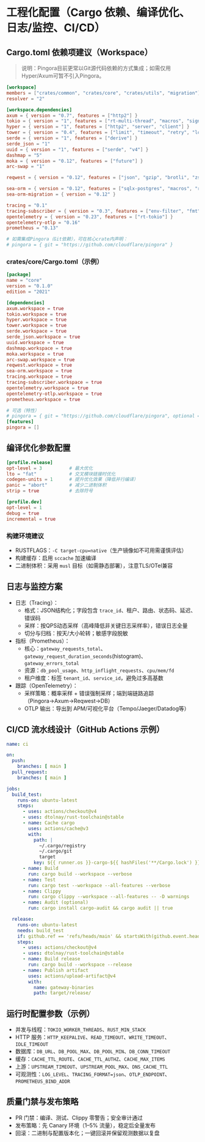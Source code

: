 # 工程化配置（Cargo 依赖、编译优化、日志/监控、CI/CD）

## Cargo.toml 依赖项建议（Workspace）
> 说明：Pingora目前更常以Git源代码依赖的方式集成；如需仅用Hyper/Axum可暂不引入Pingora。

```toml
[workspace]
members = ["crates/common", "crates/core", "crates/utils", "migration"]
resolver = "2"

[workspace.dependencies]
axum = { version = "0.7", features = ["http2"] }
tokio = { version = "1", features = ["rt-multi-thread", "macros", "signal"] }
hyper = { version = "1", features = ["http2", "server", "client"] }
tower = { version = "0.4", features = ["limit", "timeout", "retry", "load-shed"] }
serde = { version = "1", features = ["derive"] }
serde_json = "1"
uuid = { version = "1", features = ["serde", "v4"] }
dashmap = "5"
moka = { version = "0.12", features = ["future"] }
arc-swap = "1"

reqwest = { version = "0.12", features = ["json", "gzip", "brotli", "zstd", "http2"] }

sea-orm = { version = "0.12", features = ["sqlx-postgres", "macros", "runtime-tokio-rustls"], default-features = false }
sea-orm-migration = { version = "0.12" }

tracing = "0.1"
tracing-subscriber = { version = "0.3", features = ["env-filter", "fmt", "json"] }
opentelemetry = { version = "0.23", features = ["rt-tokio"] }
opentelemetry-otlp = "0.16"
prometheus = "0.13"

# 如需集成Pingora（Git依赖），可在核心crate内声明：
# pingora = { git = "https://github.com/cloudflare/pingora" }
```

### crates/core/Cargo.toml（示例）
```toml
[package]
name = "core"
version = "0.1.0"
edition = "2021"

[dependencies]
axum.workspace = true
tokio.workspace = true
hyper.workspace = true
tower.workspace = true
serde.workspace = true
serde_json.workspace = true
uuid.workspace = true
dashmap.workspace = true
moka.workspace = true
arc-swap.workspace = true
reqwest.workspace = true
sea-orm.workspace = true
tracing.workspace = true
tracing-subscriber.workspace = true
opentelemetry.workspace = true
opentelemetry-otlp.workspace = true
prometheus.workspace = true

# 可选（特性）
# pingora = { git = "https://github.com/cloudflare/pingora", optional = true }
[features]
pingora = []
```

## 编译优化参数配置
```toml
[profile.release]
opt-level = 3          # 最大优化
lto = "fat"            # 交叉模块链接时优化
codegen-units = 1      # 提升优化效果（降低并行编译）
panic = "abort"        # 减少二进制体积
strip = true           # 去除符号

[profile.dev]
opt-level = 1
debug = true
incremental = true
```

### 构建环境建议
- RUSTFLAGS：`-C target-cpu=native`（生产镜像如不可用需谨慎评估）
- 构建缓存：启用 `sccache` 加速编译
- 二进制体积：采用 `musl` 目标（如需静态部署），注意TLS/OTel兼容

## 日志与监控方案
- 日志（Tracing）：
  - 格式：JSON结构化；字段包含 `trace_id`、租户、路由、状态码、延迟、错误码
  - 采样：按QPS动态采样（高峰降低非关键日志采样率），错误日志全量
  - 切分与归档：按天/大小轮转；敏感字段脱敏
- 指标（Prometheus）：
  - 核心：`gateway_requests_total`、`gateway_request_duration_seconds`(histogram)、`gateway_errors_total`
  - 资源：`db_pool_usage`、`http_inflight_requests`、`cpu/mem/fd`
  - 租户维度：标签 `tenant_id`、`service_id`，避免过多高基数
- 跟踪（OpenTelemetry）：
  - 采样策略：概率采样 + 错误强制采样；端到端链路追踪（Pingora→Axum→Reqwest→DB）
  - OTLP 输出：导出到 APM/可视化平台（Tempo/Jaeger/Datadog等）

## CI/CD 流水线设计（GitHub Actions 示例）
```yaml
name: ci

on:
  push:
    branches: [ main ]
  pull_request:
    branches: [ main ]

jobs:
  build_test:
    runs-on: ubuntu-latest
    steps:
      - uses: actions/checkout@v4
      - uses: dtolnay/rust-toolchain@stable
      - name: Cache cargo
        uses: actions/cache@v3
        with:
          path: |
            ~/.cargo/registry
            ~/.cargo/git
            target
          key: ${{ runner.os }}-cargo-${{ hashFiles('**/Cargo.lock') }}
      - name: Build
        run: cargo build --workspace --verbose
      - name: Test
        run: cargo test --workspace --all-features --verbose
      - name: Clippy
        run: cargo clippy --workspace --all-features -- -D warnings
      - name: Audit (optional)
        run: cargo install cargo-audit && cargo audit || true

  release:
    runs-on: ubuntu-latest
    needs: build_test
    if: github.ref == 'refs/heads/main' && startsWith(github.event.head_commit.message, 'release:')
    steps:
      - uses: actions/checkout@v4
      - uses: dtolnay/rust-toolchain@stable
      - name: Build release
        run: cargo build --workspace --release
      - name: Publish artifact
        uses: actions/upload-artifact@v4
        with:
          name: gateway-binaries
          path: target/release/
```

## 运行时配置参数（示例）
- 并发与线程：`TOKIO_WORKER_THREADS`、`RUST_MIN_STACK`
- HTTP 服务：`HTTP_KEEPALIVE`、`READ_TIMEOUT`、`WRITE_TIMEOUT`、`IDLE_TIMEOUT`
- 数据库：`DB_URL`、`DB_POOL_MAX`、`DB_POOL_MIN`、`DB_CONN_TIMEOUT`
- 缓存：`CACHE_TTL_ROUTE`、`CACHE_TTL_AUTHZ`、`CACHE_MAX_ITEMS`
- 上游：`UPSTREAM_TIMEOUT`、`UPSTREAM_POOL_MAX`、`DNS_CACHE_TTL`
- 可观测性：`LOG_LEVEL`、`TRACING_FORMAT=json`、`OTLP_ENDPOINT`、`PROMETHEUS_BIND_ADDR`

## 质量门禁与发布策略
- PR 门禁：编译、测试、Clippy 零警告；安全审计通过
- 发布策略：先 Canary 环境（1–5% 流量），稳定后全量发布
- 回滚：二进制与配置版本化；一键回滚并保留观测数据以复盘